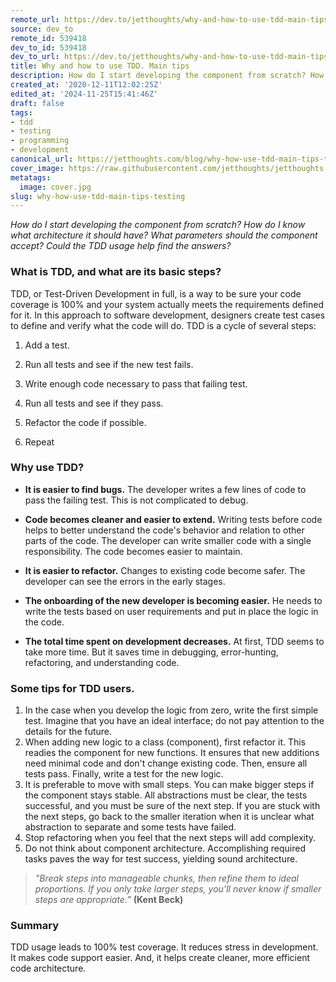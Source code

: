 ```yaml
---
remote_url: https://dev.to/jetthoughts/why-and-how-to-use-tdd-main-tips-4mcc
source: dev_to
remote_id: 539418
dev_to_id: 539418
dev_to_url: https://dev.to/jetthoughts/why-and-how-to-use-tdd-main-tips-4mcc
title: Why and how to use TDD. Main tips
description: How do I start developing the component from scratch? How do I know what architecture it should have?...
created_at: '2020-12-11T12:02:25Z'
edited_at: '2024-11-25T15:41:46Z'
draft: false
tags:
- tdd
- testing
- programming
- development
canonical_url: https://jetthoughts.com/blog/why-how-use-tdd-main-tips-testing/
cover_image: https://raw.githubusercontent.com/jetthoughts/jetthoughts.github.io/master/content/blog/why-how-use-tdd-main-tips-testing/cover.jpg
metatags:
  image: cover.jpg
slug: why-how-use-tdd-main-tips-testing
---
```


*How do I start developing the component from scratch? How do I know what architecture it should have? What parameters should the component accept? Could the TDD usage help find the answers?*

### What is TDD, and what are its basic steps?

TDD, or Test-Driven Development in full, is a way to be sure your code coverage is 100% and your system actually meets the requirements defined for it. In this approach to software development, designers create test cases to define and verify what the code will do. TDD is a cycle of several steps:

1. Add a test.

2. Run all tests and see if the new test fails.

3. Write enough code necessary to pass that failing test.

4. Run all tests and see if they pass.

5. Refactor the code if possible.

6. Repeat

### Why use TDD?

* **It is easier to find bugs.**
The developer writes a few lines of code to pass the failing test. This is not complicated to debug.

* **Code becomes cleaner and easier to extend.**
Writing tests before code helps to better understand the code's behavior and relation to other parts of the code. The developer can write smaller code with a single responsibility. The code becomes easier to maintain.

* **It is easier to refactor.**
Changes to existing code become safer. The developer can see the errors in the early stages.

* **The onboarding of the new developer is becoming easier.**
He needs to write the tests based on user requirements and put in place the logic in the code.

* **The total time spent on development decreases.**
At first, TDD seems to take more time. But it saves time in debugging, error-hunting, refactoring, and understanding code.

### Some tips for TDD users.

1. In the case when you develop the logic from zero, write the first simple test. Imagine that you have an ideal interface; do not pay attention to the details for the future.
2. When adding new logic to a class (component), first refactor it. This readies the component for new functions. It ensures that new additions need minimal code and don't change existing code. Then, ensure all tests pass. Finally, write a test for the new logic.
3. It is preferable to move with small steps. You can make bigger steps if the component stays stable. All abstractions must be clear, the tests successful, and you must be sure of the next step. If you are stuck with the next steps, go back to the smaller iteration when it is unclear what abstraction to separate and some tests have failed.
4. Stop refactoring when you feel that the next steps will add complexity.
5. Do not think about component architecture. Accomplishing required tasks paves the way for test success, yielding sound architecture.

> *"Break steps into manageable chunks, then refine them to ideal proportions. If you only take larger steps, you’ll never know if smaller steps are appropriate.”* **(Kent Beck)**

### Summary

TDD usage leads to 100% test coverage. It reduces stress in development. It makes code support easier. And, it helps create cleaner, more efficient code architecture.
